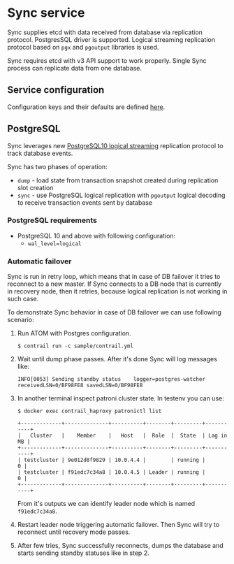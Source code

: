 # Sync service

Sync supplies etcd with data received from database via replication protocol. PostgresSQL driver is supported. Logical streaming replication protocol based on `pgx` and `pgoutput` libraries is used.

Sync requires etcd with v3 API support to work properly. Single Sync process can replicate data from one database.

## Service configuration

Configuration keys and their defaults are defined [here](../pkg/sync/service.go).

## PostgreSQL

Sync leverages new [PostgreSQL10 logical streaming](https://www.postgresql.org/docs/10/static/protocol-logical-replication.html) replication protocol to track database events.

Sync has two phases of operation:

- `dump` - load state from transaction snapshot created during replication slot creation
- `sync` - use PostgreSQL logical replication with `pgoutput` logical decoding to receive transaction events sent by database

### PostgreSQL requirements

- PostgreSQL 10 and above with following configuration:
  - `wal_level=logical`

### Automatic failover

Sync is run in retry loop, which means that in case of DB failover it tries to reconnect to a new master.
If Sync connects to a DB node that is currently in recovery node, then it retries, because logical replication is not working in such case.

To demonstrate Sync behavior in case of DB failover we can use following scenario:

1. Run ATOM with Postgres configuration.
   ```
   $ contrail run -c sample/contrail.yml
   ```

2. Wait until dump phase passes. After it's done Sync will log messages like:
   ```
   INFO[0053] Sending standby status    logger=postgres-watcher receivedLSN=0/BF98FE8 savedLSN=0/BF98FE8
   ```

3. In another terminal inspect patroni cluster state. In testenv you can use:
   ```
   $ docker exec contrail_haproxy patronictl list

   +-------------+--------------+----------+--------+---------+-----------+
   |   Cluster   |    Member    |   Host   |  Role  |  State  | Lag in MB |
   +-------------+--------------+----------+--------+---------+-----------+
   | testcluster | 9e012d8f9829 | 10.0.4.4 |        | running |         0 |
   | testcluster | f91edc7c34a8 | 10.0.4.5 | Leader | running |         0 |
   +-------------+--------------+----------+--------+---------+-----------+
   ```

   From it's outputs we can identify leader node which is named `f91edc7c34a8`.

4. Restart leader node triggering automatic failover. Then Sync will try to reconnect until recovery mode passes.

5. After few tries, Sync successfully reconnects, dumps the database and starts sending standby statuses like in step 2.

